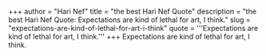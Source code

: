 +++
author = "Hari Nef"
title = "the best Hari Nef Quote"
description = "the best Hari Nef Quote: Expectations are kind of lethal for art, I think."
slug = "expectations-are-kind-of-lethal-for-art-i-think"
quote = '''Expectations are kind of lethal for art, I think.'''
+++
Expectations are kind of lethal for art, I think.
